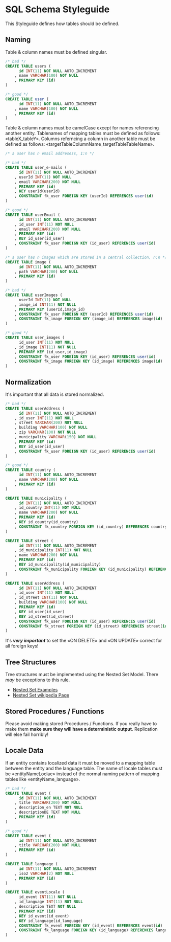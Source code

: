 # SQL Schema Styleguide

This Styleguide defines how tables should be defined.



## Naming

Table & column names must be defined singular.

```SQL
/* bad */
CREATE TABLE users (
	  id INT(11) NOT NULL AUTO_INCREMENT
	, name VARCHAR(100) NOT NULL
	, PRIMARY KEY (id)
)

/* good */
CREATE TABLE user (
	  id INT(11) NOT NULL AUTO_INCREMENT
	, name VARCHAR(100) NOT NULL
	, PRIMARY KEY (id)
)
```

Table & column names must be camelCase except for names referencing another entity. Tablenames of mapping tables must be defined as follows: «tableX_tableY». Columns referncing a column in another table must be defined as follows: «targetTableColumnName_targetTableTableName».


```SQL
/* a user has n email addresess, 1:n */

/* bad */
CREATE TABLE user_e-mails (
	  id INT(11) NOT NULL AUTO_INCREMENT
	, userId INT(11) NOT NULL
	, email VARCHAR(200) NOT NULL
	, PRIMARY KEY (id)
	, KEY userId(userId)
	, CONSTRAINT fk_user FOREIGN KEY (userId) REFERENCES user(id)
)

/* good */
CREATE TABLE userEmail (
	  id INT(11) NOT NULL AUTO_INCREMENT
	, id_user INT(11) NOT NULL
	, email VARCHAR(200) NOT NULL
	, PRIMARY KEY (id)
	, KEY id_user(id_user)
	, CONSTRAINT fk_user FOREIGN KEY (id_user) REFERENCES user(id)
)
```


```SQL
/* a user has n images which are stored in a central collection, n:n */
CREATE TABLE image (
	  id INT(11) NOT NULL AUTO_INCREMENT
	, path VARCHAR(200) NOT NULL
	, PRIMARY KEY (id)
)
```


```SQL
/* bad */
CREATE TABLE userImages (
	  userId INT(11) NOT NULL
	, image_id INT(11) NOT NULL
	, PRIMARY KEY (userId,image_id)
	, CONSTRAINT fk_user FOREIGN KEY (userId) REFERENCES user(id)
	, CONSTRAINT fk_image FOREIGN KEY (image_id) REFERENCES image(id)
)

/* good */
CREATE TABLE user_images (
	  id_user INT(11) NOT NULL
	, id_image INT(11) NOT NULL
	, PRIMARY KEY (id_user,id_image)
	, CONSTRAINT fk_user FOREIGN KEY (id_user) REFERENCES user(id)
	, CONSTRAINT fk_image FOREIGN KEY (id_image) REFERENCES image(id)
)
```

## Normalization

It's important that all data is stored normalized.


```SQL
/* bad */
CREATE TABLE userAddress (
	  id INT(11) NOT NULL AUTO_INCREMENT
	, id_user INT(11) NOT NULL
	, street VARCHAR(200) NOT NULL
	, building VARCHAR(100) NOT NULL
	, zip VARCHAR(100) NOT NULL
	, municipality VARCHAR(150) NOT NULL
	, PRIMARY KEY (id)
	, KEY id_user(id_user)
	, CONSTRAINT fk_user FOREIGN KEY (id_user) REFERENCES user(id)
)

/* good */
CREATE TABLE country (
	  id INT(11) NOT NULL AUTO_INCREMENT
	, name VARCHAR(200) NOT NULL
	, PRIMARY KEY (id)
)

CREATE TABLE municipality (
	  id INT(11) NOT NULL AUTO_INCREMENT
	, id_country INT(11) NOT NULL
	, name VARCHAR(200) NOT NULL
	, PRIMARY KEY (id)
	, KEY id_country(id_country)
	, CONSTRAINT fk_country FOREIGN KEY (id_country) REFERENCES country(id)
)

CREATE TABLE street (
	  id INT(11) NOT NULL AUTO_INCREMENT
	, id_municipality INT(11) NOT NULL
	, name VARCHAR(200) NOT NULL
	, PRIMARY KEY (id)
	, KEY id_municipality(id_municipality)
	, CONSTRAINT fk_municipality FOREIGN KEY (id_municipality) REFERENCES municipality(id)
)

CREATE TABLE userAddress (
	  id INT(11) NOT NULL AUTO_INCREMENT
	, id_user INT(11) NOT NULL
	, id_street INT(11) NOT NULL
	, building VARCHAR(100) NOT NULL
	, PRIMARY KEY (id)
	, KEY id_user(id_user)
	, KEY id_street(id_street)
	, CONSTRAINT fk_user FOREIGN KEY (id_user) REFERENCES user(id)
	, CONSTRAINT fk_street FOREIGN KEY (id_street) REFERENCES street(id)
)
```

It's ***very important*** to set the «ON DELETE» and «ON UPDATE» correct for all foreign keys!



## Tree Structures

Tree structures must be implemented using the Nested Set Model. There *may* be exceptions to this rule.

- [Nested Set Examples](http://mikehillyer.com/articles/managing-hierarchical-data-in-mysql/)
- [Nested Set wikipedia Page](http://en.wikipedia.org/wiki/Nested_set_model)



## Stored Procedures / Functions

Please avoid making stored Procedures / Functions. If you really have to make them **make sure they will have a deterministic output**. Replication will else fail horribly!



## Locale Data

If an entity contains localized data it must be moved to a mapping table between the entity and the language table. The name of locale tables must be «entityNameLoclae» instead of the normal naming pattern of mapping tables like «entityName_language».


```SQL
/* bad */
CREATE TABLE event (
	  id INT(11) NOT NULL AUTO_INCREMENT
	, title VARCHAR(200) NOT NULL
	, description_en TEXT NOT NULL
	, descriptionDE TEXT NOT NULL
	, PRIMARY KEY (id)
)

/* good */
CREATE TABLE event (
	  id INT(11) NOT NULL AUTO_INCREMENT
	, title VARCHAR(200) NOT NULL
	, PRIMARY KEY (id)
)

CREATE TABLE language (
	  id INT(11) NOT NULL AUTO_INCREMENT
	, iso2 VARCHAR(2) NOT NULL
	, PRIMARY KEY (id)
)

CREATE TABLE eventLocale (
	  id_event INT(11) NOT NULL
	, id_language INT(11) NOT NULL
	, description TEXT NOT NULL
	, PRIMARY KEY (id)
	, KEY id_event(id_event)
	, KEY id_language(id_language)
	, CONSTRAINT fk_event FOREIGN KEY (id_event) REFERENCES event(id)
	, CONSTRAINT fk_language FOREIGN KEY (id_language) REFERENCES language(id)
)
```